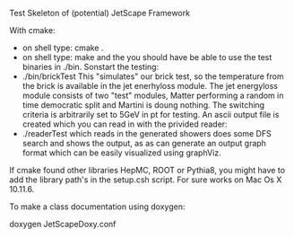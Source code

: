 Test Skeleton of (potential) JetScape Framework

With cmake:
- on shell type: cmake .
- on shell type: make
and the you should have be able to use the test binaries in ./bin.
Sonstart the testing:
- ./bin/brickTest
This "simulates" our brick test, so the temperature from the brick is available in the jet enerhyloss module. The jet energyloss module consists of two "test" modules, Matter performing a random in time democratic split and Martini is doung nothing. The switching criteria is arbitrarily set to 5GeV in pt for testing. An ascii output file is created which you can read in with the privided reader:
- ./readerTest
which reads in the generated showers does some DFS search and shows the output, as as can generate an output graph format which can be easily visualized using graphViz.

If cmake found other libraries HepMC, ROOT or Pythia8, you might have to add the library path's in the setup.csh script.
For sure works on Mac Os X 10.11.6.

To make a class documentation using doxygen:

doxygen JetScapeDoxy.conf
